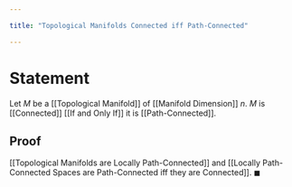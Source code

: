 ```yaml
---

title: "Topological Manifolds Connected iff Path-Connected"

---
```

# Statement
Let $M$ be a [[Topological Manifold]] of [[Manifold Dimension]] $n$. $M$ is [[Connected]] [[If and Only If]] it is [[Path-Connected]].

## Proof
[[Topological Manifolds are Locally Path-Connected]] and [[Locally Path-Connected Spaces are Path-Connected iff they are Connected]]. $\blacksquare$
